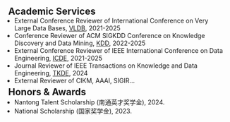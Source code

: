 <h2 style="margin:0 10px 0;">Academic Services</h4>

<ul style="margin:0 0 5px;">
  <li>External Conference Reviewer of International Conference on Very Large Data Bases, <a href="https://www.vldb.org/"><autocolor>VLDB</autocolor></a>, 2021-2025</li>
  <li>Conference Reviewer of ACM SIGKDD Conference on Knowledge Discovery and Data Mining, <a href="https://kdd.org/"><autocolor>KDD</autocolor></a>, 2022-2025</li>
  <li>External Conference Reviewer of IEEE International Conference on Data Engineering, <a href="https://ieee-icde.org/2025/"><autocolor>ICDE</autocolor></a>, 2021-2025</li>
  <li>Journal Reviewer of IEEE Transactions on Knowledge and Data Engineering, <a href="https://ieeexplore.ieee.org/xpl/RecentIssue.jsp?punumber=69"><autocolor>TKDE</autocolor></a>, 2024</li>
  <li>External Reviewer of CIKM, AAAI, SIGIR...</li>
</ul>

<h2 style="margin:0 10px 0;">Honors & Awards</h4>

<ul style="margin:0 0 5px;">
  <li>Nantong Talent Scholarship (南通英才奖学金), 2024.</li>
  <li>National Scholarship (国家奖学金), 2023.</li>
</ul>